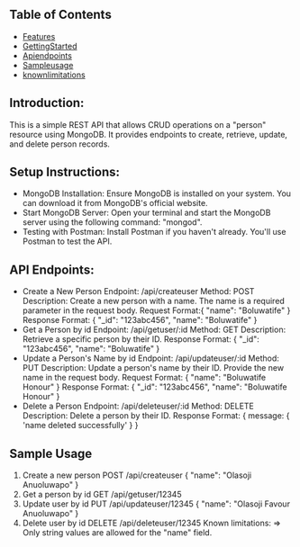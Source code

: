 ## Table of Contents
- [Features](Introduction)
- [GettingStarted](#SetupInstruction)
- [Apiendpoints](#Apiendpoints)
- [Sampleusage](#Sampleusage)
- [knownlimitations](#Knownlimitations)
## Introduction:
This is a simple REST API that allows CRUD operations on a "person" resource using MongoDB. It provides endpoints to create, retrieve, update, and delete person records.
## Setup Instructions:
- MongoDB Installation: Ensure MongoDB is installed on your system. You can download it from MongoDB's official website.
- Start MongoDB Server: Open your terminal and start the MongoDB server using the following command: "mongod".
- Testing with Postman: Install Postman if you haven't already. You'll use Postman to test the API.
## API Endpoints:
- Create a New Person
Endpoint: /api/createuser
Method: POST
Description: Create a new person with a name. The name is a required parameter in the request body.
Request Format:{
    "name": "Boluwatife"
}
Response Format: {
    "_id": "123abc456",
    "name": "Boluwatife"
}
- Get a Person by id
Endpoint: /api/getuser/:id
Method: GET
Description: Retrieve a specific person by their ID.
Response Format: {
     "_id": "123abc456",
    "name": "Boluwatife"
}
- Update a Person's Name by id
Endpoint: /api/updateuser/:id
Method: PUT
Description: Update a person's name by their ID. Provide the new name in the request body.
Request Format: {
     "name": "Boluwatife Honour"
}
Response Format: {
    "_id": "123abc456",
    "name": "Boluwatife Honour"
}
- Delete a Person
Endpoint: /api/deleteuser/:id
Method: DELETE
Description: Delete a person by their ID.
Response Format: {
    message: {
        'name deleted successfully'
    }
}
## Sample Usage
1. Create a new person
POST /api/createuser
{
  "name": "Olasoji Anuoluwapo"
}
2. Get a person by id
GET /api/getuser/12345
3. Update user by id
PUT /api/updateuser/12345 
{
    "name": "Olasoji Favour Anuoluwapo"
}
4. Delete user by id
DELETE /api/deleteuser/12345 
Known limitations: 
=> Only string values are allowed for the "name" field.